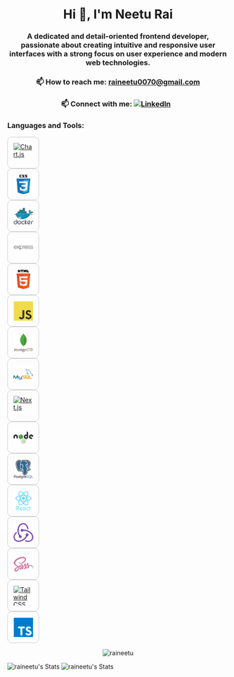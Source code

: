<h1 align="center">Hi 👋, I'm Neetu Rai</h1>
<h3 align="center">
  A dedicated and detail-oriented frontend developer, passionate about creating intuitive and responsive user interfaces with a strong focus on user experience and modern web technologies.
</h3>

<h3 align="center">📫 How to reach me: <a href="mailto:raineetu0070@gmail.com">raineetu0070@gmail.com</a></h3>

<h3 align="center">📫 Connect with me: <a href="https://www.linkedin.com/in/neetu-rai-6a073b321/" target="_blank" rel="noopener noreferrer">
    <img src="https://raw.githubusercontent.com/rahuldkjain/github-profile-readme-generator/master/src/images/icons/Social/linked-in-alt.svg" alt="LinkedIn" height="30" width="40" style="margin-right: 10px;"/>
  </a></h3>

<h3 align="left">Languages and Tools:</h3>
<div class="flex flex-row gap-6 items-center overflow-x-auto">
  <a href="https://www.chartjs.org" target="_blank" rel="noopener noreferrer">
    <div style="width: 70px; height: 70px; border: 1px solid #ccc; display: flex; justify-content: center; align-items: center; border-radius: 10px;">
      <img src="https://www.chartjs.org/media/logo-title.svg" alt="Chart.js" style="width: 45px; height: 45px;" />
    </div>
  </a>

  <a href="https://www.w3schools.com/css/" target="_blank" rel="noopener noreferrer">
    <div style="width: 70px; height: 70px; border: 1px solid #ccc; display: flex; justify-content: center; align-items: center; border-radius: 10px;">
      <img src="https://raw.githubusercontent.com/devicons/devicon/master/icons/css3/css3-original-wordmark.svg" alt="CSS3" style="width: 45px; height: 45px;" />
    </div>
  </a>

  <a href="https://www.docker.com/" target="_blank" rel="noopener noreferrer">
    <div style="width: 70px; height: 70px; border: 1px solid #ccc; display: flex; justify-content: center; align-items: center; border-radius: 10px;">
      <img src="https://raw.githubusercontent.com/devicons/devicon/master/icons/docker/docker-original-wordmark.svg" alt="Docker" style="width: 45px; height: 45px;" />
    </div>
  </a>

  <a href="https://expressjs.com" target="_blank" rel="noopener noreferrer">
    <div style="width: 70px; height: 70px; border: 1px solid #ccc; display: flex; justify-content: center; align-items: center; border-radius: 10px;">
      <img src="https://raw.githubusercontent.com/devicons/devicon/master/icons/express/express-original-wordmark.svg" alt="Express" style="width: 45px; height: 45px;" />
    </div>
  </a>

  <a href="https://www.w3.org/html/" target="_blank" rel="noopener noreferrer">
    <div style="width: 70px; height: 70px; border: 1px solid #ccc; display: flex; justify-content: center; align-items: center; border-radius: 10px;">
      <img src="https://raw.githubusercontent.com/devicons/devicon/master/icons/html5/html5-original-wordmark.svg" alt="HTML5" style="width: 45px; height: 45px;" />
    </div>
  </a>

  <a href="https://developer.mozilla.org/en-US/docs/Web/JavaScript" target="_blank" rel="noopener noreferrer">
    <div style="width: 70px; height: 70px; border: 1px solid #ccc; display: flex; justify-content: center; align-items: center; border-radius: 10px;">
      <img src="https://raw.githubusercontent.com/devicons/devicon/master/icons/javascript/javascript-original.svg" alt="JavaScript" style="width: 45px; height: 45px;" />
    </div>
  </a>

  <a href="https://www.mongodb.com/" target="_blank" rel="noopener noreferrer">
    <div style="width: 70px; height: 70px; border: 1px solid #ccc; display: flex; justify-content: center; align-items: center; border-radius: 10px;">
      <img src="https://raw.githubusercontent.com/devicons/devicon/master/icons/mongodb/mongodb-original-wordmark.svg" alt="MongoDB" style="width: 45px; height: 45px;" />
    </div>
  </a>

  <a href="https://www.mysql.com/" target="_blank" rel="noopener noreferrer">
    <div style="width: 70px; height: 70px; border: 1px solid #ccc; display: flex; justify-content: center; align-items: center; border-radius: 10px;">
      <img src="https://raw.githubusercontent.com/devicons/devicon/master/icons/mysql/mysql-original-wordmark.svg" alt="MySQL" style="width: 45px; height: 45px;" />
    </div>
  </a>

  <a href="https://nextjs.org/" target="_blank" rel="noopener noreferrer">
    <div style="width: 70px; height: 70px; border: 1px solid #ccc; display: flex; justify-content: center; align-items: center; border-radius: 10px;">
      <img src="https://cdn.worldvectorlogo.com/logos/nextjs-2.svg" alt="Next.js" style="width: 45px; height: 45px;" />
    </div>
  </a>

  <a href="https://nodejs.org" target="_blank" rel="noopener noreferrer">
    <div style="width: 70px; height: 70px; border: 1px solid #ccc; display: flex; justify-content: center; align-items: center; border-radius: 10px;">
      <img src="https://raw.githubusercontent.com/devicons/devicon/master/icons/nodejs/nodejs-original-wordmark.svg" alt="Node.js" style="width: 45px; height: 45px;" />
    </div>
  </a>

  <a href="https://www.postgresql.org" target="_blank" rel="noopener noreferrer">
    <div style="width: 70px; height: 70px; border: 1px solid #ccc; display: flex; justify-content: center; align-items: center; border-radius: 10px;">
      <img src="https://raw.githubusercontent.com/devicons/devicon/master/icons/postgresql/postgresql-original-wordmark.svg" alt="PostgreSQL" style="width: 45px; height: 45px;" />
    </div>
  </a>

  <a href="https://reactjs.org/" target="_blank" rel="noopener noreferrer">
    <div style="width: 70px; height: 70px; border: 1px solid #ccc; display: flex; justify-content: center; align-items: center; border-radius: 10px;">
      <img src="https://raw.githubusercontent.com/devicons/devicon/master/icons/react/react-original-wordmark.svg" alt="React" style="width: 45px; height: 45px;" />
    </div>
  </a>

  <a href="https://redux.js.org" target="_blank" rel="noopener noreferrer">
    <div style="width: 70px; height: 70px; border: 1px solid #ccc; display: flex; justify-content: center; align-items: center; border-radius: 10px;">
      <img src="https://raw.githubusercontent.com/devicons/devicon/master/icons/redux/redux-original.svg" alt="Redux" style="width: 45px; height: 45px;" />
    </div>
  </a>

  <a href="https://sass-lang.com" target="_blank" rel="noopener noreferrer">
    <div style="width: 70px; height: 70px; border: 1px solid #ccc; display: flex; justify-content: center; align-items: center; border-radius: 10px;">
      <img src="https://raw.githubusercontent.com/devicons/devicon/master/icons/sass/sass-original.svg" alt="Sass" style="width: 45px; height: 45px;" />
    </div>
  </a>

  <a href="https://tailwindcss.com/" target="_blank" rel="noopener noreferrer">
    <div style="width: 70px; height: 70px; border: 1px solid #ccc; display: flex; justify-content: center; align-items: center; border-radius: 10px;">
      <img src="https://www.vectorlogo.zone/logos/tailwindcss/tailwindcss-icon.svg" alt="Tailwind CSS" style="width: 45px; height: 45px;" />
    </div>
  </a>

  <a href="https://www.typescriptlang.org/" target="_blank" rel="noopener noreferrer">
    <div style="width: 70px; height: 70px; border: 1px solid #ccc; display: flex; justify-content: center; align-items: center; border-radius: 10px;">
      <img src="https://raw.githubusercontent.com/devicons/devicon/master/icons/typescript/typescript-original.svg" alt="TypeScript" style="width: 45px; height: 45px;" />
    </div>
  </a>
</div>


<p align="center">
  <img src="https://github-readme-stats.vercel.app/api/top-langs?username=raineetu&show_icons=true&locale=en&layout=compact" alt="raineetu" />
</p>

![raineetu's Stats](https://github-readme-stats.vercel.app/api?username=raineetu&theme=dark&show_icons=true&hide_border=true&count_private=true)
![raineetu's Stats](https://github-readme-stats.vercel.app/api?username=raineetu&theme=default&show_icons=true&hide_border=true&count_private=true)
